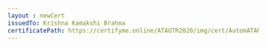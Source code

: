 ```yaml
--- 
layout : newCert 
issuedTo: Krishna Kamakshi Brahma 
certificatePath: https://certifyme.online/ATAGTR2020/img/cert/AutomATAhon/KrishnaKamakshiBrahma_5804f.png
--- 
```

